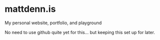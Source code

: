 # mattdenn.is
My personal website, portfolio, and playground

No need to use github quite yet for this... but keeping this set up for later.
